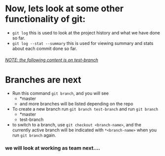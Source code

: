 # Now, lets look at some other functionality of git:
* `git log` this is used to look at the project history and what we have done so far.
* `git log --stat --summary` this is used for viewing summary and stats about each commit done so far.


###### <u>NOTE: the following content is on test-branch</u>

# Branches are next
- Run this command `git branch`, and you will see
	- *master
	- and more branches will be listed depending on the repo 
- To create a new branch run `git branch test-branch` and run `git branch`
	- *master
	- test-branch
- to switch to a branch, use `git checkout <branch-name>`, and the currently active branch will be indicated with `*<branch-name>` when you run `git branch` again.


### we will look at working as team next....